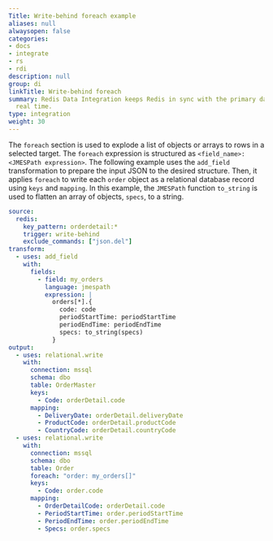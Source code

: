 ```yaml
---
Title: Write-behind foreach example
aliases: null
alwaysopen: false
categories:
- docs
- integrate
- rs
- rdi
description: null
group: di
linkTitle: Write-behind foreach
summary: Redis Data Integration keeps Redis in sync with the primary database in near
  real time.
type: integration
weight: 30
---
```



The `foreach` section is used to explode a list of objects or arrays to rows in a selected target.
The `foreach` expression is structured as `<field_name>:<JMESPath expression>`.
The following example uses the `add_field` transformation to prepare the input JSON to the desired structure. Then, it applies `foreach` to write each `order` object as a relational database record using `keys` and `mapping`.
In this example, the `JMESPath` function `to_string` is used to flatten an array of objects, `specs`, to a string.

```yaml
source:
  redis:
    key_pattern: orderdetail:*
    trigger: write-behind
    exclude_commands: ["json.del"]
transform:
  - uses: add_field
    with:
      fields:
        - field: my_orders
          language: jmespath
          expression: |
            orders[*].{
              code: code
              periodStartTime: periodStartTime
              periodEndTime: periodEndTime
              specs: to_string(specs)
            }
output:
  - uses: relational.write
    with:
      connection: mssql
      schema: dbo
      table: OrderMaster
      keys:
        - Code: orderDetail.code
      mapping:
        - DeliveryDate: orderDetail.deliveryDate
        - ProductCode: orderDetail.productCode
        - CountryCode: orderDetail.countryCode
  - uses: relational.write
    with:
      connection: mssql
      schema: dbo
      table: Order
      foreach: "order: my_orders[]"
      keys:
        - Code: order.code
      mapping:
        - OrderDetailCode: orderDetail.code
        - PeriodStartTime: order.periodStartTime
        - PeriodEndTime: order.periodEndTime
        - Specs: order.specs

```
